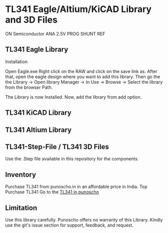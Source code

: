 # TL341 Eagle/Altium/KiCAD Library and 3D Files

ON Semiconductor ANA 2.5V PROG SHUNT REF

## TL341 Eagle Library 

Installation

Open Eagle.exe
Right click on the RAW and click on the save link as. After that, open the eagle design where you want to add this library.  Then go the the Library -> Open library Manager -> In Use -> Browse -> Select the library from the browser Path.

The Library is now Installed. Now, add the library from add option.

## TL341 KiCAD Library 

## TL341 Altium Library 

## TL341-Step-File / TL341 3D Files
Use the .Step file available in this repository for the components. 

## Inventory

Purchase TL341 from punoscho.in in an affordable price in India. Top Purchase TL341
Go to the [TL341 in punoscho](https://punoscho.in/product/st8s103f3p6-8-bit-microcontroller/)

## Limitation
Use this library carefully. Punoscho offers no warranty of this Library. Kindly use the git's issue section for support, feedback, and request.